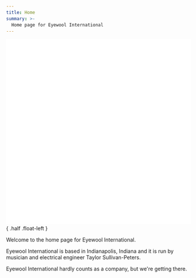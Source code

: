 ```yaml
---
title: Home
summary: >-
  Home page for Eyewool International
---
```

![art:Eyewool Logo](/images/logo4.png){ .half .float-left }

Welcome to the home page for Eyewool International. 

Eyewool International is based in Indianapolis, Indiana and it is run by musician and electrical engineer Taylor Sullivan-Peters.

Eyewool International hardly counts as a company, but we're getting there.  

